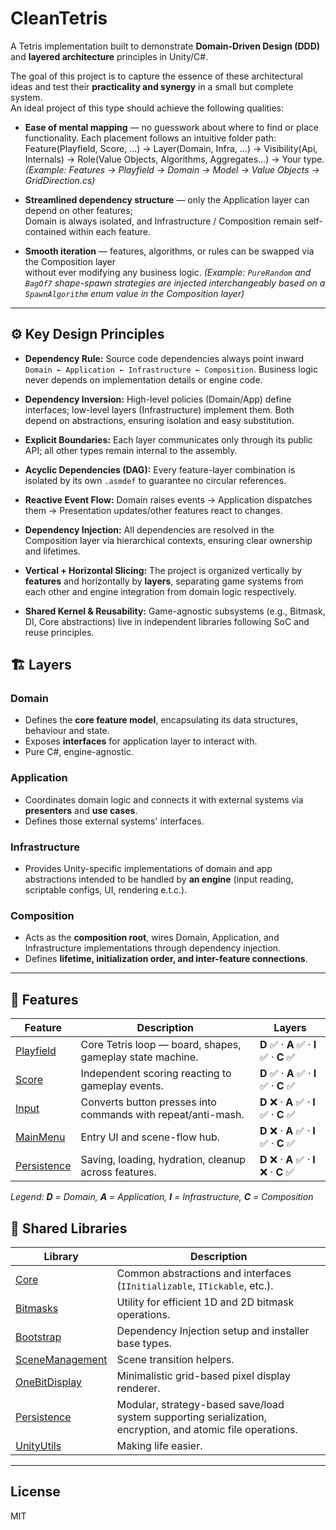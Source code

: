 # CleanTetris

A Tetris implementation built to demonstrate **Domain-Driven Design (DDD)** and **layered architecture** principles in Unity/C#.

The goal of this project is to capture the essence of these architectural ideas and test their **practicality and synergy** in a small but complete system.  
An ideal project of this type should achieve the following qualities:

- **Ease of mental mapping** — no guesswork about where to find or place functionality. Each placement follows an intuitive folder path: Feature(Playfield, Score, ...) → Layer(Domain, Infra, ...) → Visibility(Api, Internals) → Role(Value Objects, Algorithms, Aggregates...) → Your type.  
  *(Example: Features → Playfield → Domain → Model → Value Objects → GridDirection.cs)*

- **Streamlined dependency structure** — only the Application layer can depend on other features;  
  Domain is always isolated, and Infrastructure / Composition remain self-contained within each feature.

- **Smooth iteration** — features, algorithms, or rules can be swapped via the Composition layer  
  without ever modifying any business logic. *(Example: `PureRandom` and `BagOf7` shape-spawn strategies are injected interchangeably based on a `SpawnAlgorithm` enum value in the Composition layer)*

---

## ⚙️ Key Design Principles

- **Dependency Rule:** Source code dependencies always point inward `Domain ← Application ← Infrastructure ← Composition`.
  Business logic never depends on implementation details or engine code.

- **Dependency Inversion:** High-level policies (Domain/App) define interfaces; low-level layers (Infrastructure) implement them.
  Both depend on abstractions, ensuring isolation and easy substitution.

- **Explicit Boundaries:** Each layer communicates only through its public API; all other types remain internal to the assembly.

- **Acyclic Dependencies (DAG):** Every feature-layer combination is isolated by its own `.asmdef` to guarantee no circular references.

- **Reactive Event Flow:** Domain raises events → Application dispatches them → Presentation updates/other features react to changes.

- **Dependency Injection:** All dependencies are resolved in the Composition layer via hierarchical contexts, ensuring clear ownership and lifetimes.

- **Vertical + Horizontal Slicing:** The project is organized vertically by **features** and horizontally by **layers**, separating game systems from each other and engine integration from domain logic respectively.

- **Shared Kernel & Reusability:** Game-agnostic subsystems (e.g., Bitmask, DI, Core abstractions) live in independent libraries following SoC and reuse principles.

## 🏗️ Layers

### Domain
- Defines the **core feature model**, encapsulating its data structures, behaviour and state.
- Exposes **interfaces** for application layer to interact with.
- Pure C#, engine-agnostic.

### Application
- Coordinates domain logic and connects it with external systems via **presenters** and **use cases**.
- Defines those external systems' interfaces.

### Infrastructure
- Provides Unity-specific implementations of domain and app abstractions intended to be handled by **an engine** (input reading, scriptable configs, UI, rendering e.t.c.).

### Composition
- Acts as the **composition root**, wires Domain, Application, and Infrastructure implementations through dependency injection.
- Defines **lifetime, initialization order, and inter-feature connections**.

---

## 🧩 Features

| Feature | Description | Layers                                |
|---|---|---------------------------------------|
| [Playfield](Assets/Tetris/Scripts/Features/Playfield/README.md) | Core Tetris loop — board, shapes, gameplay state machine. | **D** ✅ · **A** ✅ · **I** ✅ · **C** ✅ |
| [Score](Assets/Tetris/Scripts/Features/Score/README.md) | Independent scoring reacting to gameplay events. | **D** ✅ · **A** ✅ · **I** ✅ · **C** ✅ |
| [Input](Assets/Tetris/Scripts/Features/Input/README.md) | Converts button presses into commands with repeat/anti-mash. | **D** ❌ · **A** ✅ · **I** ✅ · **C** ✅ |
| [MainMenu](Assets/Tetris/Scripts/Features/MainMenu/README.md) | Entry UI and scene-flow hub. | **D** ❌ · **A** ✅ · **I** ✅ · **C** ✅ |
| [Persistence](Assets/Tetris/Scripts/Features/Persistence/README.md) | Saving, loading, hydration, cleanup across features. | **D** ❌ · **A** ✅ · **I** ❌ · **C** ✅  |

*Legend: **D** = Domain, **A** = Application, **I** = Infrastructure, **C** = Composition*
## 🧰 Shared Libraries

| Library | Description |
|----------|--------------|
| [Core](Assets/Tetris/Scripts/Libs/Core/README.md) | Common abstractions and interfaces (`IInitializable`, `ITickable`, etc.). |
| [Bitmasks](Assets/Tetris/Scripts/Libs/Bitmasks/README.md) | Utility for efficient 1D and 2D bitmask operations. |
| [Bootstrap](Assets/Tetris/Scripts/Libs/Bootstrap/README.md) | Dependency Injection setup and installer base types. |
| [SceneManagement](Assets/Tetris/Scripts/Libs/SceneManagement/README.md) | Scene transition helpers. |
| [OneBitDisplay](Assets/Tetris/Scripts/Libs/OneBitDisplay/README.md) | Minimalistic grid-based pixel display renderer. |
| [Persistence](Assets/Tetris/Scripts/Libs/Persistence/README.md) | Modular, strategy-based save/load system supporting serialization, encryption, and atomic file operations. |
| [UnityUtils](Assets/Tetris/Scripts/Libs/UnityUtils/README.md) | Making life easier. |

---

## License
MIT

